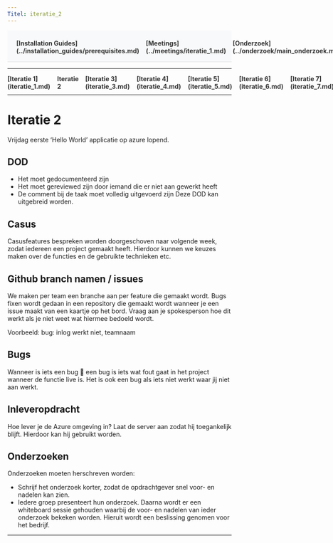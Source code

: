 ```yaml
---
Titel: iteratie_2
---
```


<div style="display:flex; justify-content:space-between; align-items:left; padding:20px; background-color:#f8f9fa; border-bottom:1px solid #e0e0e0;">
  <nav style="display:flex; gap:15px; height:30px;">
    <a markdown="1" style="text-decoration:none; color:#333; font-weight:bold;">[Installation Guides](../installation_guides/prerequisites.md)</a>
    <a markdown="1" style="text-decoration:none; color:#333; font-weight:bold;">[Meetings](../meetings/iteratie_1.md)</a>
    <a markdown="1" style="text-decoration:none; color:#333; font-weight:bold;">[Onderzoek](../onderzoek/main_onderzoek.md)</a>
    <a markdown="1" style="text-decoration:none; color:#333; font-weight:bold;">[Retrospectives](../retrospectives/home_retrospectives.md)</a>
  </nav>
</div>

---

<nav style="display:flex; gap:15px; height:30px;">
  <a markdown="1" style="text-decoration:none; color:#333; font-weight:bold;">[Iteratie 1](iteratie_1.md)</a>
  <a markdown="1" style="text-decoration:none; color:#333; font-weight:bold;">Iteratie 2</a>
  <a markdown="1" style="text-decoration:none; color:#333; font-weight:bold;">[Iteratie 3](iteratie_3.md)</a>
  <a markdown="1" style="text-decoration:none; color:#333; font-weight:bold;">[Iteratie 4](iteratie_4.md)</a>
  <a markdown="1" style="text-decoration:none; color:#333; font-weight:bold;">[Iteratie 5](iteratie_5.md)</a>
  <a markdown="1" style="text-decoration:none; color:#333; font-weight:bold;">[Iteratie 6](iteratie_6.md)</a>
  <a markdown="1" style="text-decoration:none; color:#333; font-weight:bold;">[Iteratie 7](iteratie_7.md)</a>
  <a markdown="1" style="text-decoration:none; color:#333; font-weight:bold;">[Iteratie 8](iteratie_8.md)</a>
  <a markdown="1" style="text-decoration:none; color:#333; font-weight:bold;">[Iteratie 9](iteratie_9.md)</a>
</nav>

---

# Iteratie 2

Vrijdag eerste ‘Hello World’ applicatie op azure lopend.

## **DOD**
-	Het moet gedocumenteerd zijn
-	Het moet gereviewed zijn door iemand die er niet aan gewerkt heeft
-	De comment bij de taak moet volledig uitgevoerd zijn
Deze DOD kan uitgebreid worden. 

## **Casus** 

Casusfeatures bespreken worden doorgeschoven naar volgende week, zodat iedereen een project gemaakt heeft. Hierdoor kunnen we keuzes maken over de functies en de gebruikte technieken etc. 

## **Github branch namen / issues**

We maken per team een branche aan per feature die gemaakt wordt. Bugs fixen wordt gedaan in een repository die gemaakt wordt wanneer je een issue maakt van een kaartje op het bord. Vraag aan je spokesperson hoe dit werkt als je niet weet wat hiermee bedoeld wordt. 

Voorbeeld: bug: inlog werkt niet, teamnaam

## **Bugs**

Wanneer is iets een bug  een bug is iets wat fout gaat in het project wanneer de functie live is. Het is ook een bug als iets niet werkt waar jij niet aan werkt. 

## **Inleveropdracht** 

Hoe lever je de Azure omgeving in?
Laat de server aan zodat hij toegankelijk blijft. Hierdoor kan hij gebruikt worden. 

## **Onderzoeken**

Onderzoeken moeten herschreven worden:
-	Schrijf het onderzoek korter, zodat de opdrachtgever snel voor- en nadelen kan zien.
-	Iedere groep presenteert hun onderzoek. Daarna wordt er een whiteboard sessie gehouden waarbij de voor- en nadelen van ieder onderzoek bekeken worden. Hieruit wordt een beslissing genomen voor het bedrijf. 

---
